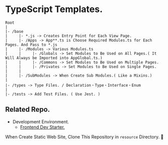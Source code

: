 # TypeScript Templates.  
```
Root
|
|- /base
|     |- *.js -> Creates Entry Point for Each View Page.
|     |- /Apps -> App**.ts is Choose Required Modules.ts for Each Pages. And Pass to *.js
|     |- /Modules -> Various Modules.ts
|     |     |- /Globals -> Set Modules to Be Used on All Pages.( It Will Always be Imported into AppGlobal.ts.)
|     |     |- /Commons -> Set Modules to Be Used on Multiple Pages.
|     |     |- /Privates -> Set Modules to Be Used on Single Pages.
|     |
|     |- /SubModules -> When Create Sub Modules.( Like a Mixins.)
|
|- /types -> Type Files. / Declaration・Type・Interface・Enum
|
|- /tests -> Add Test Files. ( Use Jest. )
```  
## Related Repo.  
- Development Environment.  
  - [Frontend Dev Starter.](https://github.com/kojiyamauchi/frontend-dev-starter)  

When Create Static Web Site, Clone This Repository in `resource` Directory. 🔨
